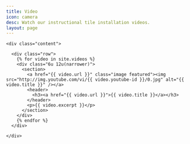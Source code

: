 ```yaml
---
title: Video
icon: camera
desc: Watch our instructional tile installation videos.
layout: page
---
```


<!-- One -->
<section class="wrapper style4 container">

  <!-- Content -->
    <div class="content">

      <div class="row">
        {% for video in site.videos %}
        <div class="6u 12u(narrower)">
          <section>
            <a href="{{ video.url }}" class="image featured"><img src="http://img.youtube.com/vi/{{ video.youtube-id }}/0.jpg" alt="{{ video.title }}" /></a>
            <header>
              <h3><a href="{{ video.url }}">{{ video.title }}</a></h3>
            </header>
            <p>{{ video.excerpt }}</p>
          </section>
        </div>
        {% endfor %}
      </div>

    </div>

</section>
